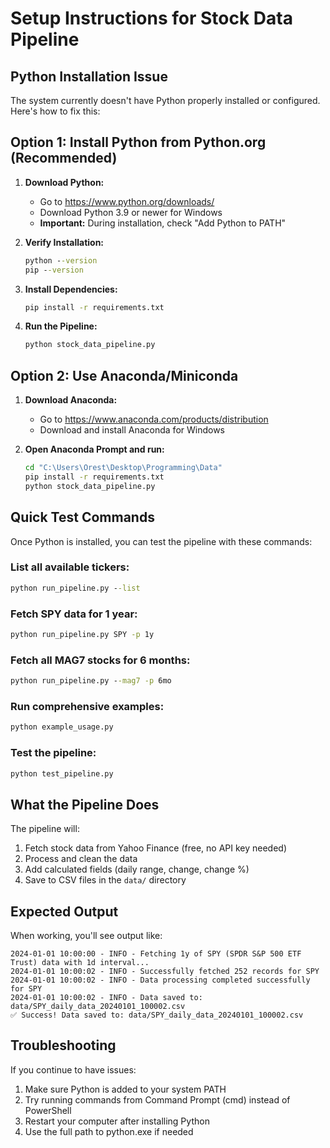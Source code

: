 # Setup Instructions for Stock Data Pipeline

## Python Installation Issue

The system currently doesn't have Python properly installed or configured. Here's how to fix this:

## Option 1: Install Python from Python.org (Recommended)

1. **Download Python:**
   - Go to https://www.python.org/downloads/
   - Download Python 3.9 or newer for Windows
   - **Important:** During installation, check "Add Python to PATH"

2. **Verify Installation:**
   ```cmd
   python --version
   pip --version
   ```

3. **Install Dependencies:**
   ```cmd
   pip install -r requirements.txt
   ```

4. **Run the Pipeline:**
   ```cmd
   python stock_data_pipeline.py
   ```

## Option 2: Use Anaconda/Miniconda

1. **Download Anaconda:**
   - Go to https://www.anaconda.com/products/distribution
   - Download and install Anaconda for Windows

2. **Open Anaconda Prompt and run:**
   ```cmd
   cd "C:\Users\Orest\Desktop\Programming\Data"
   pip install -r requirements.txt
   python stock_data_pipeline.py
   ```

## Quick Test Commands

Once Python is installed, you can test the pipeline with these commands:

### List all available tickers:
```cmd
python run_pipeline.py --list
```

### Fetch SPY data for 1 year:
```cmd
python run_pipeline.py SPY -p 1y
```

### Fetch all MAG7 stocks for 6 months:
```cmd
python run_pipeline.py --mag7 -p 6mo
```

### Run comprehensive examples:
```cmd
python example_usage.py
```

### Test the pipeline:
```cmd
python test_pipeline.py
```

## What the Pipeline Does

The pipeline will:
1. Fetch stock data from Yahoo Finance (free, no API key needed)
2. Process and clean the data
3. Add calculated fields (daily range, change, change %)
4. Save to CSV files in the `data/` directory

## Expected Output

When working, you'll see output like:
```
2024-01-01 10:00:00 - INFO - Fetching 1y of SPY (SPDR S&P 500 ETF Trust) data with 1d interval...
2024-01-01 10:00:02 - INFO - Successfully fetched 252 records for SPY
2024-01-01 10:00:02 - INFO - Data processing completed successfully for SPY
2024-01-01 10:00:02 - INFO - Data saved to: data/SPY_daily_data_20240101_100002.csv
✅ Success! Data saved to: data/SPY_daily_data_20240101_100002.csv
```

## Troubleshooting

If you continue to have issues:
1. Make sure Python is added to your system PATH
2. Try running commands from Command Prompt (cmd) instead of PowerShell
3. Restart your computer after installing Python
4. Use the full path to python.exe if needed